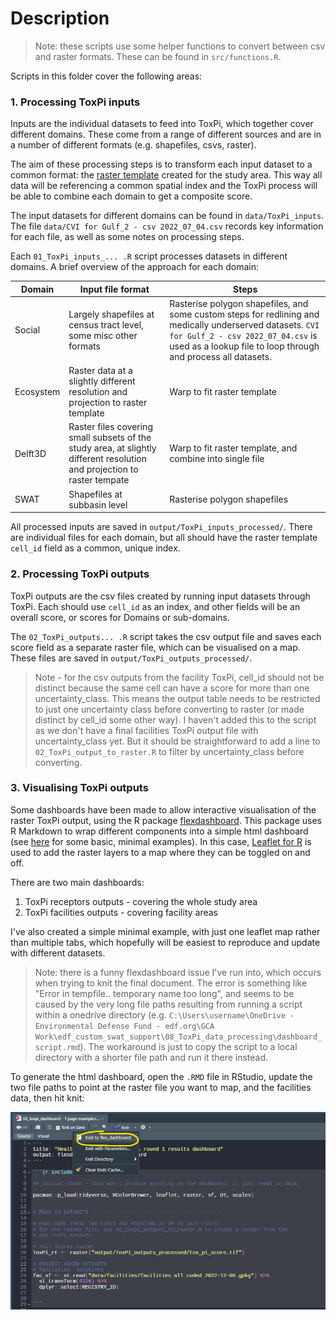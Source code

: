# Description

> Note: these scripts use some helper functions to convert between csv and raster formats. These can be found in `src/functions.R`.

Scripts in this folder cover the following areas:

### 1. Processing ToxPi inputs

Inputs are the individual datasets to feed into ToxPi, which together cover different domains. These come from a range of different sources and are in a number of different formats (e.g. shapefiles, csvs, raster).

The aim of these processing steps is to transform each input dataset to a common format: the [raster template](../02_geo_raster_template/) created for the study area. This way all data will be referencing a common spatial index and the ToxPi process will be able to combine each domain to get a composite score.

The input datasets for different domains can be found in `data/ToxPi_inputs`. The file `data/CVI for Gulf_2 - csv 2022_07_04.csv` records key information for each file, as well as some notes on processing steps.

Each `01_ToxPi_inputs_... .R` script processes datasets in different domains. A brief overview of the approach for each domain:

| Domain | Input file format | Steps |
| --- | --- | --- |
| Social | Largely shapefiles at census tract level, some misc other formats | Rasterise polygon shapefiles, and some custom steps for redlining and medically underserved datasets.  `CVI for Gulf_2 - csv 2022_07_04.csv` is used as a lookup file to loop through and process all datasets. |
| Ecosystem | Raster data at a slightly different resolution and projection to raster template | Warp to fit raster template |
| Delft3D | Raster files covering small subsets of the study area, at slightly different resolution and projection to raster tempate | Warp to fit raster template, and combine into single file |
| SWAT | Shapefiles at subbasin level | Rasterise polygon shapefiles |

All processed inputs are saved in `output/ToxPi_inputs_processed/`. There are individual files for each domain, but all should have the raster template `cell_id` field as a common, unique index.

### 2. Processing ToxPi outputs

ToxPi outputs are the csv files created by running input datasets through ToxPi. Each should use `cell_id` as an index, and other fields will be an overall score, or scores for Domains or sub-domains.

The `02_ToxPi_outputs... .R` script takes the csv output file and saves each score field as a separate raster file, which can be visualised on a map. These files are saved in `output/ToxPi_outputs_processed/`.

> Note - for the csv outputs from the facility ToxPi, cell_id should not be distinct because the same cell can have a score for more than one uncertainty_class. This means the output table needs to be restricted to just one uncertainty class before converting to raster (or made distinct by cell_id some other way). I haven't added this to the script as we don't have a final facilities ToxPi output file with uncertainty_class yet. But it should be straightforward to add a line to `02_ToxPi_output_to_raster.R` to filter by uncertainty_class before converting.


### 3. Visualising ToxPi outputs

Some dashboards have been made to allow interactive visualisation of the raster ToxPi output, using the R package [flexdashboard](https://rstudio.github.io/flexdashboard/). This package uses R Markdown to wrap different components into a simple html dashboard (see [here](https://rstudio.github.io/flexdashboard/articles/flexdashboard.html) for some basic, minimal examples). In this case, [Leaflet for R](https://rstudio.github.io/leaflet/) is used to add the raster layers to a map where they can be toggled on and off.

There are two main dashboards:

1. ToxPi receptors outputs - covering the whole study area
2. ToxPi facilities outputs - covering facility areas

I've also created a simple minimal example, with just one leaflet map rather than multiple tabs, which hopefully will be easiest to reproduce and update with different datasets.

> Note: there is a funny flexdashboard issue I've run into, which occurs when trying to knit the final document. The error is something like "Error in tempfile.. temporary name too long", and seems to be caused by the very long file paths resulting from running a script within a onedrive directory (e.g. `C:\Users\username\OneDrive - Environmental Defense Fund - edf.org\GCA Work\edf_custom_swat_support\08_ToxPi_data_processing\dashboard_script.rmd`). The workaround is just to copy the script to a local directory with a shorter file path and run it there instead.

To generate the html dashboard, open the `.RMD` file in RStudio, update the two file paths to point at the raster file you want to map, and the facilities data, then hit knit:

![Rmd knit screengrab](figs/screengrab%20-%20knit%20flexdashboard.png)
